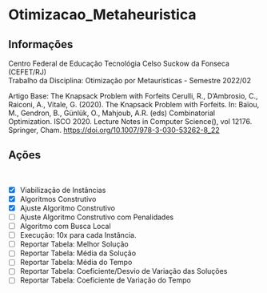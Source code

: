 # Otimizacao_Metaheuristica
<h2> Informações</h2>
Centro Federal de Educação Tecnológia Celso Suckow da Fonseca (CEFET/RJ)<br />
Trabalho da Disciplina: Otimização por Metaurísticas - Semestre 2022/02<br />

Artigo Base:
The Knapsack Problem with Forfeits
Cerulli, R., D’Ambrosio, C., Raiconi, A., Vitale, G. (2020). The Knapsack Problem with Forfeits. In: Baïou, M., Gendron, B., Günlük, O., Mahjoub, A.R. (eds) Combinatorial Optimization. ISCO 2020. Lecture Notes in Computer Science(), vol 12176. Springer, Cham. https://doi.org/10.1007/978-3-030-53262-8_22

<h2> Ações</h2><br/>

- [x] Viabilização de Instâncias
- [x] Algoritmos Construtivo
- [x] Ajuste Algoritmo Construtivo
- [ ] Ajuste Algoritmo Construtivo com Penalidades
- [ ] Algoritmo com Busca Local
- [ ] Execução: 10x para cada Instância.
- [ ] Reportar Tabela: Melhor Solução
- [ ] Reportar Tabela: Média da Solução
- [ ] Reportar Tabela: Média do Tempo
- [ ] Reportar Tabela: Coeficiente/Desvio de Variação das Soluções
- [ ] Reportar Tabela: Coeficiente de Variação do Tempo
